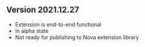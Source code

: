 ## Version 2021.12.27

- Extension is end-to-end functional
- In alpha state
- Not ready for publishing to Nova extension library
